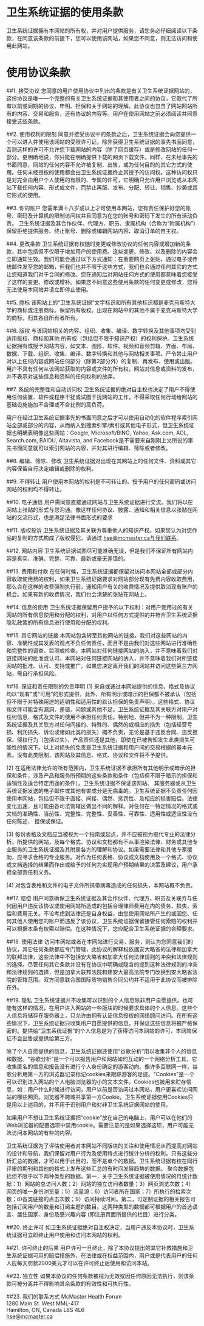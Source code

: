 # 卫生系统证据的使用条款
卫生系统证据拥有本网站的所有权，并对用户提供服务，请您务必仔细阅读以下条款，在同意该条款的前提下，您可以使用该网站，如果您不同意，则无法访问和使用此网站。

# 使用协议条款
##1. 接受协议
您同意的用户使用协议中列出的条款是有关卫生系统证据网站的，这份协议是唯一一个完整的有关卫生系统证据和其使用者之间的协议，它取代了所有以前或同期的协议、申明、担保和关于网站的理解。此协议也包含了网站网站所有的内容、交易和服务，还有协议的内容等。用户在使用网站之前必须阅读并同意接受这些条款。

##2. 使用权利的限制
同意并接受协议中的条款之后，卫生系统证据会向您提供一个可以进入并使用该网站的受限许可证。除非获得卫生系统证据的事先书面同意，否则这样的许可不允许您下载网站的内容（除了网页缓存）或是修改网站的任何一部分。更明确地说，你只能在明确提供下载的网页下载文件。同样，在未经事先的书面同意，网站的任何内容不允许被复制、出售，或为任何目的的其它方式的使用。任何未经授权的使用都会由卫生系统证据终止其授予的访问权。这种访问权只是对完全由用户个人使用的有限的、专属的许可，它明确只允许用户浏览或从本网站下载任何内容、形式或文件，而禁止再版、发布、分配、转让、销售、抄袭或其它形式的使用。

##3. 你的账户
您需年满十八岁或以上才可使用本网站，您有责任保护好您的账号、密码及计算机的限制访问权并且同意为在您的账号和密码下发生的所有活动负责。 卫生系统证据及其合作伙伴、代理方、职员、隶属机构（合称为“附属机构”）保留拒绝提供服务、终止账号、删除或编辑网站内容、取消订单的自主权。

##4. 更改条款
卫生系统证据有权随时变更或修改协议的任何内容或增加新的条款，其中包括但不仅限于增加用户的使用费。这些变更、修改、以及删除的内容会立即通知生效。我们可能会通过以下方式通知：在重要网页上张贴，通过电子或传统邮件发至您的邮箱，但我们也并不限于这些方式，我们也会通过任何其它的方式让您知道我们对于合同的修改。您在通知后对网站任何方式的使用都意味着您接受了这样的变更、修改或增补。如果您不同意这些使用条款的任何变更或修改，您将无法使用本网站并请立即停止使用。

##5. 商标
该网站上的“卫生系统证据”文字标识和所有其他标识都是麦克马斯特大学的商标或注册商标。保留所有版权。出现在网站中的其他不属于麦克马斯特大学的商标，归其各自所有者所有。

##6. 版权
与该网站相关的内容、组织、收集、编译、数字转换及其他事项均受到适用版权、商标和其他 所有权（包括但不限于知识产权）的权利保护。卫生系统证据拥有或授予网站内容，如文本、图形、软件、视频和音频剪辑、界面、布局、数据、下载、组织、收集、编译、数字转换和其他与网站相关事项。严令禁止用户对以上任何内容或网站任何部分（除第2部分外）的复制、再发布、使用或出版。用户不具有任何从该网站获取的内容或文件的所有权。网站对信息或资料的发布，并不表示对这些信息和资料的任何权利的放弃。

##7. 系统的完整性和自动访问权
卫生系统证据的绝对自主权也决定了用户不得使用任何装置、软件或程序干扰或试图干扰网站的工作，不得采取任何行动给网站的基础设施施加不合理或不合比例的高负荷。

用户在经过卫生系统证据事先的书面同意之后才可以使用自动化的软件程序索引网站全部或部分的内容，从而纳入到搜索引擎/索引或其他电子形式，但卫生系统证据也明确表明像这些网站：Google, Microsoft/BING, Yahoo, Ask.com, AOL, Search.com, BAIDU, Altavista, and Facebook是不需要来自刚刚上文所说的事先书面同意就可以索引网站的内容，并对其进行编辑、筛除或者修改。

##8. 编辑、筛除、修改
卫生系统证据对出现在其网站上的任何文件、资料或其它内容保留自行决定编辑或删除的权利。

##9. 不得转让
用户使用本网站的权利是不可转让的。授予用户的任何密码或访问网站的权利均不得转让。

##10. 电子通信
用户需同意直接通过网站与卫生系统证据进行交流。我们将以在网站上张贴的形式与您沟通。像这样任何协议、披露、通知和相关信息以张贴在网站的交流形式，也是满足法律书面形式的要求

##11. 版权投诉
卫生系统证据及其关联方尊重他人的知识产权。如果您认为对您作品的复制的方式构成了版权侵犯，请通过 hse@mcmaster.ca与我们联系。

##12. 网站内容
卫生系统证据试图尽可能准确无误，但是我们不保证所有网站内容是真实、准确、完整、可靠、最新或毫无差错的。

##13. 费用和付款
在任何时候，卫生系统证据都保留对访问本网站全部或部分内容收取使用费的权利，如果卫生系统证据要求对网站部分现有免费内容收取费用，那么会在这样的收费强制执行前，通知用户有关的收费情况及提供取消现有账户的机会。如果有新的收费情况，我们也会清楚的张贴在网站上。

##14. 信息的使用
卫生系统证据保留用户授予的以下权利：对用户使用过的有关网站的所有信息使用和分配的权利，对用户以任何方式提供的并符合卫生系统证据隐私政策的所有信息进行使用和分配的权利。

##15. 其它网站的链接
本网站包含转至其他网站的链接。我们对这些网站的内容、准确性或其发表的观点不负任何责任，而且不是由我们对这些网站进行准确性和完整性的调查、监测或检查。本网站对任何链接网站的纳入，并不意味着我们对链接网站的批准或认可。本网站对任何链接网站的纳入，并不意味着我们对所链接网站的批准、认可、支持或推广。如果您决定离开我们的网站并访问这些第三方网站，需自行承担风险。

##16. 保证和责任限制的免责申明
(1) 来自或通过本网站提供的信息、格式及协议均以“现有”或“可用”的形式提供，此外，所有明示或暗示的担保都不被承认（包括但不限于对特殊用途的适销性和适用性的默认担保的免责声明）。这些格式、协议和文件可能含有漏洞、差错、问题或其他不足。卫生系统证据及其关联方对用户对任何信息、格式及文件的使用不承担任何责任。特别地，但并不为一种限制，卫生系统证据及其关联方对任何间接的、特殊的、偶然的或相应的损失（包括经营亏损、利润损失、诉讼或诸如此类的损失）概不负责，无论是基于违反合同、违反担保、侵权行为（包括过失）、产品责任还是其他，即使在已被告知发生此类损失可能性的情况下。以上对损失的免责是卫生系统证据和用户间的交易根据的基本元素。没有此类限制，该网站及其信息、格式、协议和文件将不予提供。

(2) 在适用法律允许的所有范围内，卫生系统证据不承担所有其他明示或暗示的担保和条件，涉及产品和服务所预期的这些条款和条件（包括但不限于暗示的担保和适销性及适合特定用途的条件）。卫生系统证据不保证该网站、 其服务器或从卫生系统证据发送的电子邮件或其他有害成分是无病毒的。卫生系统证据不负责任何因使用本网站，包括但不限于直接、间接、偶然、惩罚性、及相应的损害赔偿。法律变化迅速，且可能由各司法管辖区做出不同的解释。对任何在一特定情况的格式或文档的准确性、当前性、完整性、完整性、妥善性、可靠性、适用性或适应性没有任何陈述、 担保或保证。

(3) 每份表格及文档应当被视为一个指南或起点，并不应被视为取代专业的法律分析。所提供的网站，及每个格式、协议和文档都有不从事渲染法律、财务或其他专业服务的卫生系统证据及其附属各方的理解和协议。如果需要法律和其他专家援助，应寻求合格的专业服务。对作为任何表格、协议或文档使用及一个格式、协议或文档选择的结果而作出或给予的任何为实现用户预期结果的决策及建议，用户承担全部责任和义务。

(4) 对包含表格和文件的电子文件所携带病毒造成的任何损失，本网站概不负责。

##17. 赔偿
用户同意确保卫生系统证据及其合作伙伴、代理方、职员及关联方与任何因用户违反该协议或使用网站所造成的包括合理律师费用在内的债务、损失、索偿和费用无关。不论考虑到法律还是自身权益，由您使用网站所产生的或因您、任何其他人使用您的账户而违反了该协议，卫生系统证据保留接管任何索赔的权利并可以根据本条有权索以赔偿。在这种情况下，您应配合卫生系统证据的合理要求。

##18. 使用法律
访问本网站或者在本网站进行交易、服务，则认为您同意我们的协议，其它任何条款都应专门管辖，此协议的解释权依据安大略省的法律和加拿大的联邦法律，这些法律中不包括安大略省和加拿大任何法律规则的冲突和法律规则的选择。尽管任何其它条款并没有在协议中明确或隐含的提到这种法律规则的冲突和法律规则的选择，但是加拿大联邦法院和建安大最高法院专门改换到安大略省法院的管辖范围。双方同意联合国国际货物销售合同公约并不适用于此协议而被排除在外。

##19. 隐私
卫生系统证据并不收集可以识别的个人信息除非用户自愿提供。也可能有这样的情况，在用户进入网站的一些版块的时候要求具体的个人信息。这些个人信息将储存在服务器上，只允许由拥有认证信息授权的网络顾问访问。在所有这些情况下，卫生系统证据只收集用户自愿提供的信息，并保证这些信息将被严格保密的。提供给“卫生系统证据”的个人信息是为了获得访问本网站的许可，本网站保证不会出售或提供给第三方。

除了个人自愿提供的信息，卫生系统证据还使用“谷歌分析”用以收集非个人的信息和数据。“谷歌分析”是一个可以报告用户和网站如何互动的一个网络分析工具，它收集匿名的信息和报告没有进行个人身份确定的游客动向。像许多互联网一样，谷歌分析用第一方的浏览器记录标记cookies来跟踪游客的足迹。"Cookies"是一个可以识别进入网站的个人电脑浏览器的小的文本文件。Cookies也被用来贮存信息，如：用户什么时候进行访问，用户以前是否访问过本网站，用户更喜欢访问网站的哪些网页。浏览器不跨域共享第一方Cookie。卫生系统证据使用Cookies只是用以上述目的，并不用于识别用户和对非卫生系统证据网站的使用。

如果用户不想让卫生系统证据把“cookie”放在自己的电脑上，用户可以在他们的Web浏览器的配置选项中禁用cookie。需要注意的是如果选择这项，用户可能无法访问本网站的有些的内容。

卫生系统证据为了评估使用者对本网站不同版块的关注和使用情况从而提高对网站的设计和导航，我们保留对用户行为及使用特点进行统计分析的权利。只有这些分析汇总的数据，才可以用于此目的，而不是单个的数据。卫生系统证据有权在同行评审的期刊和其他的格式上发布这些汇总的有时间发展趋势的数据。 聚合数据包括但不限于以下两种类型的数据。第一，关于卫生系统证据被使用情况的月统计数据：1）网站的总访问人数；2）网站的独立访问者数量；3）网页浏览次数；4）网页的唯一身份浏览量；5）流量源；6）访问者所在国家；7）所执行的检索次数；8)各类链接的点击次数；9）访问持续时间。第二，可定制证据的相关报告可包括订阅用户的数量和订阅主题的数目。这两种类型的数据都可根据用户的首选语言、居住国家、身份及感兴趣内容 (即注册页面所提供的栏目）进行分类。

##20. 终止许可
如卫生系统证据绝对自主权决定，当用户违反本协议时，卫生系统证据可立即终止用户使用和访问本网站的权利。

##21. 许可终止的后果
用户许可一旦终止，除了本协议提出的其它补救措施和卫生系统证据可用的赔偿措施外，在法律或在权益范围内，用户或是代表用户的任何人应每天罚款2000美元才可以在许可终止后使用和访问本站。

##22. 独立性
如果本协议的任何条款被视为无效或因任何原因无法执行，则该条款可被分离并不得影响其余条款的有效性和可执行性。

##23. 我们的联系方式
McMaster Health Forum  
1280 Main St. West MML-417  
Hamilton, ON, Canada L8S 4L6  
hse@mcmaster.ca
